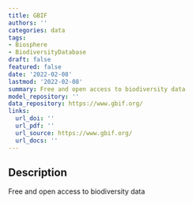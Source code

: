```yaml
---
title: GBIF
authors: ''
categories: data
tags:
- Biosphere
- BiodiversityDatabase
draft: false
featured: false
date: '2022-02-08'
lastmod: '2022-02-08'
summary: Free and open access to biodiversity data
model_repository: ''
data_repository: https://www.gbif.org/
links:
  url_doi: ''
  url_pdf: ''
  url_source: https://www.gbif.org/
  url_docs: ''
---
```


## Description

Free and open access to biodiversity data

